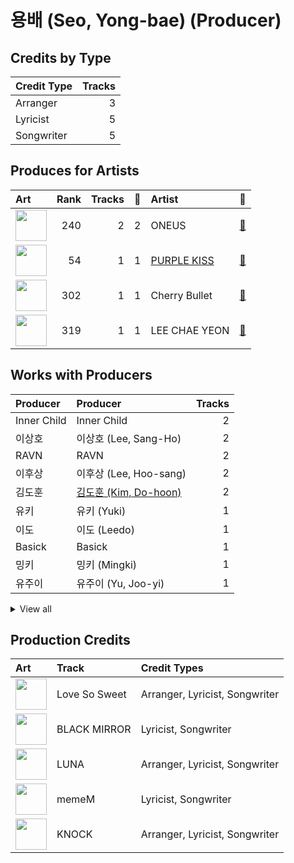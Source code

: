 # 용배 (Seo, Yong-bae) (Producer)

## Credits by Type

| Credit Type | Tracks |
|:---|---:|
| Arranger | 3 |
| Lyricist | 5 |
| Songwriter | 5 |

## Produces for Artists

| Art | Rank | Tracks | 💚 | Artist | 🔗 |
|:---|---:|---:|---:|:---|:---|
| <img src="https://i.scdn.co/image/ab6761610000e5eb8162ce227fb3f8159822aab0" alt="" width="50" /> | 240 | 2 | 2 | ONEUS | [🔗](https://open.spotify.com/artist/3CVYSpM7nfHFG5qCTW7Ht9) |
| <img src="https://i.scdn.co/image/ab6761610000e5eb0a49e2caa8d0ce8e26f60eed" alt="" width="50" /> | 54 | 1 | 1 | [PURPLE KISS](../../artists/purple_kiss/overview.md) | [🔗](https://open.spotify.com/artist/62T5PGHWJ9sxP2SJq20IHq) |
| <img src="https://i.scdn.co/image/ab6761610000e5eb7415221d0cb40f21f8e4c5f4" alt="" width="50" /> | 302 | 1 | 1 | Cherry Bullet | [🔗](https://open.spotify.com/artist/3IJCdgkBZbieocLZ4e94GZ) |
| <img src="https://i.scdn.co/image/ab6761610000e5eb7b1d9cb7a7c8f11a5a4a528d" alt="" width="50" /> | 319 | 1 | 1 | LEE CHAE YEON | [🔗](https://open.spotify.com/artist/2nkZR6LwPxaAVtaVitNIPT) |

## Works with Producers

| Producer | Producer | Tracks |
|:---|:---|---:|
| Inner Child | Inner Child | 2 |
| 이상호 | 이상호 (Lee, Sang-Ho) | 2 |
| RAVN | RAVN | 2 |
| 이후상 | 이후상 (Lee, Hoo-sang) | 2 |
| 김도훈 | [김도훈 (Kim, Do-hoon)](../김도훈_(kim,_do-hoon)/overview.md) | 2 |
| 유키 | 유키 (Yuki) | 1 |
| 이도 | 이도 (Leedo) | 1 |
| Basick | Basick | 1 |
| 밍키 | 밍키 (Mingki) | 1 |
| 유주이 | 유주이 (Yu, Joo-yi) | 1 |


<details>
<summary>View all</summary>

| Producer | Producer | Tracks |
|:---|:---|---:|
| 강지원 | [강지원 (Kang, Jiwon)](../강지원_(kang,_jiwon)/overview.md) | 1 |

</details>


## Production Credits

| Art | Track | Credit Types |
|:---|:---|:---|
| <img src="https://i.scdn.co/image/ab67616d0000b273b0f7fd5522eff959055b20d8" alt="" width="50" /> | Love So Sweet | Arranger, Lyricist, Songwriter |
| <img src="https://i.scdn.co/image/ab67616d0000b27395e1a12145290ca7d783eb1d" alt="" width="50" /> | BLACK MIRROR | Lyricist, Songwriter |
| <img src="https://i.scdn.co/image/ab67616d0000b2732325e0aa6cad94d104ea055e" alt="" width="50" /> | LUNA | Arranger, Lyricist, Songwriter |
| <img src="https://i.scdn.co/image/ab67616d0000b27346c28fd13126fd9428625411" alt="" width="50" /> | memeM | Lyricist, Songwriter |
| <img src="https://i.scdn.co/image/ab67616d0000b273d894e16b750b7ade58c1977f" alt="" width="50" /> | KNOCK | Arranger, Lyricist, Songwriter |